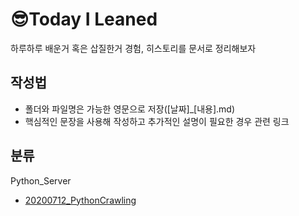# 😎Today I Leaned

하루하루 배운거 혹은 삽질한거 경험, 히스토리를 문서로 정리해보자

## 작성법

- 폴더와 파일명은 가능한 영문으로 저장([날짜]_[내용].md)
- 핵심적인 문장을 사용해 작성하고 추가적인 설명이 필요한 경우 관련 링크

## 분류

Python_Server

- [20200712_PythonCrawling](https://github.com/dawit95/TIL/blob/master/python_server/20200712_PythonCrawling.md)
